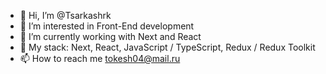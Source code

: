 - 👋 Hi, I’m @Tsarkashrk
- 👀 I’m interested in Front-End development
- 🌱 I’m currently working with Next and React
- 💞️ My stack: Next, React, JavaScript / TypeScript, Redux / Redux Toolkit
- 📫 How to reach me tokesh04@mail.ru
